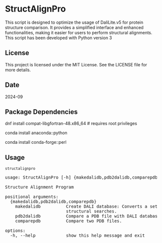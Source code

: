 # StructAlignPro

This script is designed to optimize the usage of DaliLite.v5 for protein structure comparison.
It provides a simplified interface and enhanced functionalities, making it easier for users to perform structural alignments. This script has been developed with Python version 3
## License
This project is licensed under the MIT License. See the LICENSE file for more details.
## Date
2024-09
## Package Dependencies
dnf install compat-libgfortran-48.x86_64       # requires root privileges

conda install anaconda::python  

conda install conda-forge::perl 
## Usage
```
structalignpro 
```
<pre>
usage: StructAlignPro [-h] {makedalidb,pdb2dalidb,comparepdb} ...

Structure Alignment Program

positional arguments:
  {makedalidb,pdb2dalidb,comparepdb}
    makedalidb          Create DALI database: Converts a set of PDB files to DALI format numbers for subsequent
                        structural searches.
    pdb2dalidb          Compare a PDB file with DALI database.
    comparepdb          Compare two PDB files.

options:
  -h, --help            show this help message and exit
</pre>










